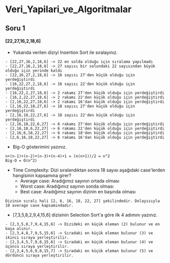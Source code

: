 # Veri_Yapilari_ve_Algoritmalar

## Soru 1

#### [22,27,16,2,18,6]

* Yukarıda verilen diziyi Insertion Sort ile sıralayınız.
```
- [22,27,16,2,18,6] -> 22 en solda olduğu için sıralama yapılmadı
- [22,27,16,2,18,6] -> 27 sayısı bir solundaki 22 sayısından büyük olduğu için yerinde kaldı
- [22,16,27,2,18,6] -> 16 sayısı 27'den küçük olduğu için yerdeğiştirdi
- [16,22,27,2,18,6] -> 16 sayısı 22'den küçük olduğu için yerdeğiştirdi
- [16,22,2,27,18,6] -> 2 rakamı 27'den küçük olduğu için yerdeğiştirdi
- [16,2,22,27,18,6] -> 2 rakamı 22'den küçük olduğu için yerdeğiştirdi
- [2,16,22,27,18,6] -> 2 rakamı 16'dan küçük olduğu için yerdeğiştirdi
- [2,16,22,18,27,6] -> 18 sayısı 27'den küçük olduğu için yerdeğiştirdi
- [2,16,18,22,27,6] -> 18 sayısı 22'den küçük olduğu için yerdeğiştirdi
- [2,16,18,22,6,27] -> 6 rakamı 27'den küçük olduğu için yerdeğiştirdi
- [2,16,18,6,22,27] -> 6 rakamı 22'den küçük olduğu için yerdeğiştirdi
- [2,16,6,18,22,27] -> 6 rakamı 18'den küçük olduğu için yerdeğiştirdi
- [2,6,16,18,22,27] -> 6 rakamı 16'dan küçük olduğu için yerdeğiştirdi
```

* Big-O gösterimini yazınız.
```
n+(n-1)+(n-2)+(n-3)+(n-4)+1 = (n(n+1))/2 = n^2
Big-O = O(n^2)
```

* Time Complexity: Dizi sıralandıktan sonra 18 sayısı aşağıdaki case'lerden hangisinin kapsamına girer?
  * Average case: Aradığımız sayının ortada olması
  * Worst case: Aradığımız sayının sonda olması
  * Best case: Aradığımız sayının dizinin en başında olması
```
Dizinin sıralı hali [2, 6, 16, 18, 22, 27] şekilindedir. Dolayısıyla 18 average case kapsamındadır.
```

* [7,3,5,8,2,9,4,15,6] dizisinin Selection Sort'a göre ilk 4 adımını yazınız.
```
- [2,3,5,8,7,9,4,15,6] -> Dizideki en küçük eleman (2) bulunur ve en başa alınır.
- [2,3,4,8,7,9,5,15,6] -> Sıradaki en küçük eleman bulunur (3) ve ikinci sıraya yerleştirilir.
- [2,3,4,5,7,9,8,15,6] -> Sıradaki en küçük eleman bulunur (4) ve üçüncü sıraya yerleştirilir.
- [2,3,4,5,6,9,8,15,7] -> Sıradaki en küçük eleman bulunur (5) ve dördüncü sıraya yerleştirilir.
```
